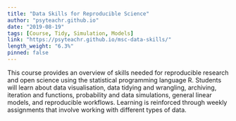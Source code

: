 ```yaml
---
title: "Data Skills for Reproducible Science"
author: "psyteachr.github.io"
date: "2019-08-19"
tags: [Course, Tidy, Simulation, Models]
link: "https://psyteachr.github.io/msc-data-skills/"
length_weight: "6.3%"
pinned: false
---
```


This course provides an overview of skills needed for reproducible research and open science using the statistical programming language R. Students will learn about data visualisation, data tidying and wrangling, archiving, iteration and functions, probability and data simulations, general linear models, and reproducible workflows. Learning is reinforced through weekly assignments that involve working with different types of data.
